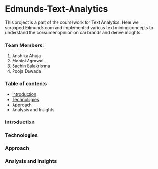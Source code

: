 # Edmunds-Text-Analytics
 This project is a part of the coursework for Text Analytics. Here we scrapped Edmunds.com and implemented various text mining concepts to understand the consumer opinion on car brands and derive insights.

### Team Members:
1. Anshika Ahuja
2. Mohini Agrawal
3. Sachin Balakrishna
4. Pooja Dawada

### Table of contents
- [Introduction](https://github.com/anshikaahuja/Edmunds-Text-Analytics/blob/master/README.md#introduction)
- [Technologies](https://github.com/anshikaahuja/Edmunds-Text-Analytics/blob/master/README.md#technologies)
- Approach
- Analysis and Insights

### Introduction
### Technologies
### Approach
### Analysis and Insights

